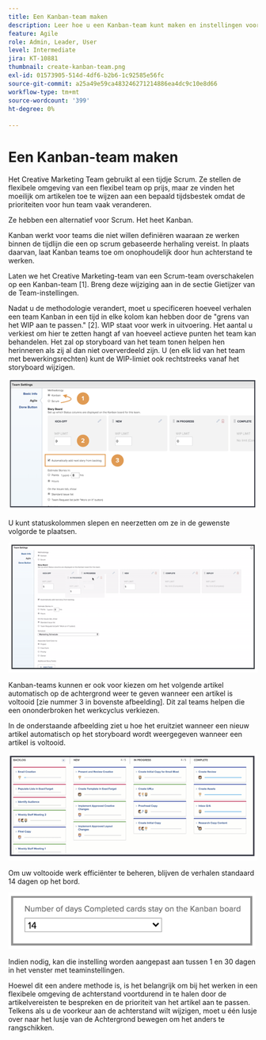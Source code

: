 ```yaml
---
title: Een Kanban-team maken
description: Leer hoe u een Kanban-team kunt maken en instellingen voor het team kunt bepalen.
feature: Agile
role: Admin, Leader, User
level: Intermediate
jira: KT-10881
thumbnail: create-kanban-team.png
exl-id: 01573905-514d-4df6-b2b6-1c92585e56fc
source-git-commit: a25a49e59ca483246271214886ea4dc9c10e8d66
workflow-type: tm+mt
source-wordcount: '399'
ht-degree: 0%

---
```


# Een Kanban-team maken

Het Creative Marketing Team gebruikt al een tijdje Scrum. Ze stellen de flexibele omgeving van een flexibel team op prijs, maar ze vinden het moeilijk om artikelen toe te wijzen aan een bepaald tijdsbestek omdat de prioriteiten voor hun team vaak veranderen.

Ze hebben een alternatief voor Scrum. Het heet Kanban.

Kanban werkt voor teams die niet willen definiëren waaraan ze werken binnen de tijdlijn die een op scrum gebaseerde herhaling vereist. In plaats daarvan, laat Kanban teams toe om onophoudelijk door hun achterstand te werken.

Laten we het Creative Marketing-team van een Scrum-team overschakelen op een Kanban-team [1]. Breng deze wijziging aan in de sectie Gietijzer van de Team-instellingen.

Nadat u de methodologie verandert, moet u specificeren hoeveel verhalen een team Kanban in een tijd in elke kolom kan hebben door de &quot;grens van het WIP aan te passen.&quot; [2]. WIP staat voor werk in uitvoering. Het aantal u verkiest om hier te zetten hangt af van hoeveel actieve punten het team kan behandelen. Het zal op storyboard van het team tonen helpen hen herinneren als zij al dan niet oververdeeld zijn. U (en elk lid van het team met bewerkingsrechten) kunt de WIP-limiet ook rechtstreeks vanaf het storyboard wijzigen.

![Team Settings page](assets/teamspage-01.png)

U kunt statuskolommen slepen en neerzetten om ze in de gewenste volgorde te plaatsen.

![Team Settings page](assets/teamspage-02.png)

Kanban-teams kunnen er ook voor kiezen om het volgende artikel automatisch op de achtergrond weer te geven wanneer een artikel is voltooid [zie nummer 3 in bovenste afbeelding]. Dit zal teams helpen die een ononderbroken het werkcyclus verkiezen.


In de onderstaande afbeelding ziet u hoe het eruitziet wanneer een nieuw artikel automatisch op het storyboard wordt weergegeven wanneer een artikel is voltooid.

![Team Settings page](assets/teamspage-03.png)

Om uw voltooide werk efficiënter te beheren, blijven de verhalen standaard 14 dagen op het bord.

![Team Settings page](assets/teampage-04.png)

Indien nodig, kan die instelling worden aangepast aan tussen 1 en 30 dagen in het venster met teaminstellingen.

Hoewel dit een andere methode is, is het belangrijk om bij het werken in een flexibele omgeving de achterstand voortdurend in te halen door de artikelvereisten te bespreken en de prioriteit van het artikel aan te passen. Telkens als u de voorkeur aan de achterstand wilt wijzigen, moet u één lusje over naar het lusje van de Achtergrond bewegen om het anders te rangschikken.

